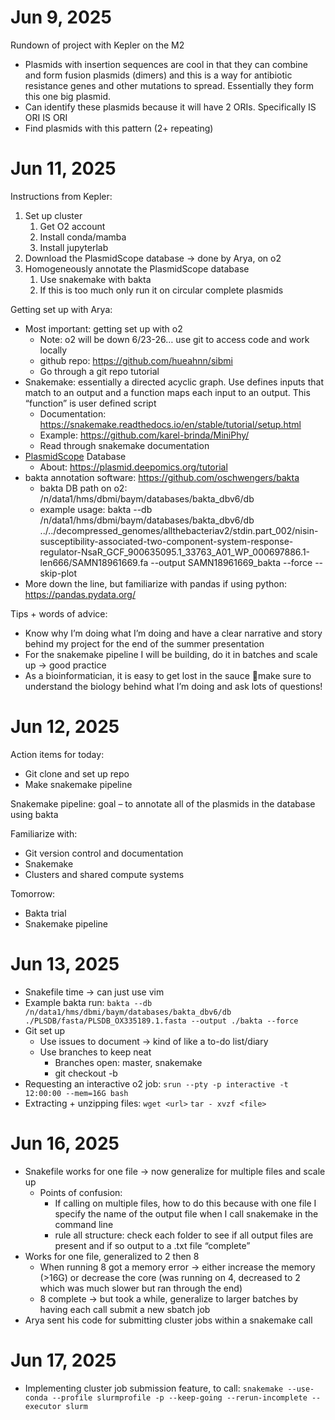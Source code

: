 # Jun 9, 2025

Rundown of project with Kepler on the M2
- Plasmids with insertion sequences are cool in that they can combine and form fusion plasmids (dimers) and this is a way for antibiotic resistance genes and other mutations to spread. Essentially they form this one big plasmid.
- Can identify these plasmids because it will have 2 ORIs. Specifically IS ORI IS ORI
- Find plasmids with this pattern (2+ repeating) 


# Jun 11, 2025

Instructions from Kepler:
1. Set up cluster
   1. Get O2 account
   2. Install conda/mamba
   3. Install jupyterlab
2. Download the PlasmidScope database → done by Arya, on o2
3. Homogeneously annotate the PlasmidScope database
   1. Use snakemake with bakta
   2. If this is too much only run it on circular complete plasmids

Getting set up with Arya:
- Most important: getting set up with o2
  - Note: o2 will be down 6/23-26… use git to access code and work locally
  - github repo: https://github.com/hueahnn/sibmi 
  - Go through a git repo tutorial 
- Snakemake: essentially a directed acyclic graph. Use defines inputs that match to an output and a function maps each input to an output. This “function” is user defined script
  - Documentation: https://snakemake.readthedocs.io/en/stable/tutorial/setup.html 
  - Example: https://github.com/karel-brinda/MiniPhy/ 
  - Read through snakemake documentation
- [PlasmidScope](https://plasmid.deepomics.org/download#gbk) Database
  - About: https://plasmid.deepomics.org/tutorial 
- bakta annotation software: https://github.com/oschwengers/bakta
  - bakta DB path on o2: /n/data1/hms/dbmi/baym/databases/bakta_dbv6/db
  - example usage: bakta --db /n/data1/hms/dbmi/baym/databases/bakta_dbv6/db ../../decompressed_genomes/allthebacteriav2/stdin.part_002/nisin-susceptibility-associated-two-component-system-response-regulator-NsaR_GCF_900635095.1_33763_A01_WP_000697886.1-len666/SAMN18961669.fa --output SAMN18961669_bakta --force --skip-plot
- More down the line, but familiarize with pandas if using python: https://pandas.pydata.org/ 

Tips + words of advice:
- Know why I’m doing what I’m doing and have a clear narrative and story behind my project for the end of the summer presentation
- For the snakemake pipeline I will be building, do it in batches and scale up → good practice
- As a bioinformatician, it is easy to get lost in the sauce 🥫make sure to understand the biology behind what I’m doing and ask lots of questions!


# Jun 12, 2025

Action items for today: 
- Git clone and set up repo
- Make snakemake pipeline

Snakemake pipeline: goal – to annotate all of the plasmids in the database using bakta

Familiarize with:
- Git version control and documentation
- Snakemake
- Clusters and shared compute systems

Tomorrow:
- Bakta trial
- Snakemake pipeline


# Jun 13, 2025

- Snakefile time → can just use vim
- Example bakta run: 
`bakta --db /n/data1/hms/dbmi/baym/databases/bakta_dbv6/db ./PLSDB/fasta/PLSDB_OX335189.1.fasta --output ./bakta --force`
- Git set up
  - Use issues to document → kind of like a to-do list/diary
  - Use branches to keep neat
    - Branches open: master, snakemake
    - git checkout -b <name>
- Requesting an interactive o2 job: 
`srun --pty -p interactive -t 12:00:00 --mem=16G bash`
- Extracting + unzipping files: 
`wget <url>`
`tar - xvzf <file>`


# Jun 16, 2025

- Snakefile works for one file → now generalize for multiple files and scale up
  - Points of confusion: 
    - If calling on multiple files, how to do this because with one file I specify the name of the output file when I call snakemake in the command line
    - rule all structure: check each folder to see if all output files are present and if so output to a .txt file “complete”
- Works for one file, generalized to 2 then 8
  - When running 8 got a memory error → either increase the memory (>16G) or decrease the core (was running on 4, decreased to 2 which was much slower but ran through the end)
  - 8 complete → but took a while, generalize to larger batches by having each call submit a new sbatch job
- Arya sent his code for submitting cluster jobs within a snakemake call

# Jun 17, 2025

- Implementing cluster job submission feature, to call:
`snakemake --use-conda --profile slurmprofile -p --keep-going --rerun-incomplete --executor slurm`



